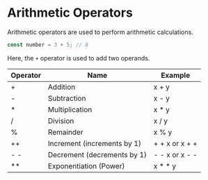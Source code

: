 # Arithmetic Operators

Arithmetic operators are used to perform arithmetic calculations.

```jsx
const number = 3 + 5; // 8
```

Here, the `+` operator is used to add two operands.

| Operator | Name | Example |
| --- | --- | --- |
| + | Addition | x  +  y |
| - | Subtraction | x  -  y |
| * | Multiplication | x  *  y |
| / | Division | x  /  y |
| % | Remainder | x  %  y |
| ++ | Increment (increments by 1) | + + x or x + + |
| - - | Decrement (decrements by 1) | - - x or x - - |
| ** | Exponentiation (Power) | x  * *  y |